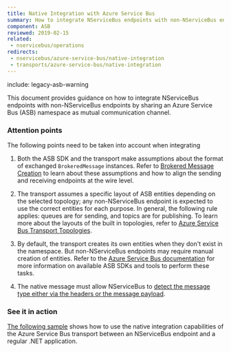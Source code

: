 ```yaml
---
title: Native Integration with Azure Service Bus
summary: How to integrate NServiceBus endpoints with non-NServiceBus endpoints on Azure Service Bus.
component: ASB
reviewed: 2019-02-15
related:
 - nservicebus/operations
redirects:
 - nservicebus/azure-service-bus/native-integration
 - transports/azure-service-bus/native-integration
---
```


include: legacy-asb-warning

This document provides guidance on how to integrate NServiceBus endpoints with non-NServiceBus endpoints by sharing an Azure Service Bus (ASB) namespace as mutual communication channel.


### Attention points

The following points need to be taken into account when integrating

1. Both the ASB SDK and the transport make assumptions about the format of exchanged `BrokeredMessage` instances. Refer to [Brokered Message Creation](brokered-message-creation.md) to learn about these assumptions and how to align the sending and receiving endpoints at the wire level.

1. The transport assumes a specific layout of ASB entities depending on the selected topology; any non-NServiceBus endpoint is expected to use the correct entities for each purpose. In general, the following rule applies: queues are for sending, and topics are for publishing. To learn more about the layouts of the built in topologies, refer to [Azure Service Bus Transport Topologies](/transports/azure-service-bus/legacy/topologies.md).

1. By default, the transport creates its own entities when they don't exist in the namespace. But non-NServiceBus endpoints may require manual creation of entities. Refer to the [Azure Service Bus documentation](https://docs.microsoft.com/en-us/azure/service-bus-messaging/) for more information on available ASB SDKs and tools to perform these tasks.

1. The native message must allow NServiceBus to [detect the message type either via the headers or the message payload](/nservicebus/messaging/message-type-detection.md).


### See it in action

[The following sample](/samples/azure/native-integration-asb/) shows how to use the native integration capabilities of the Azure Service Bus transport between an NServiceBus endpoint and a regular .NET application.
